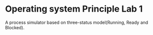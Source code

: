 # Operating system Principle Lab 1  
A process simulator based on three-status model(Running, Ready and Blocked).  
